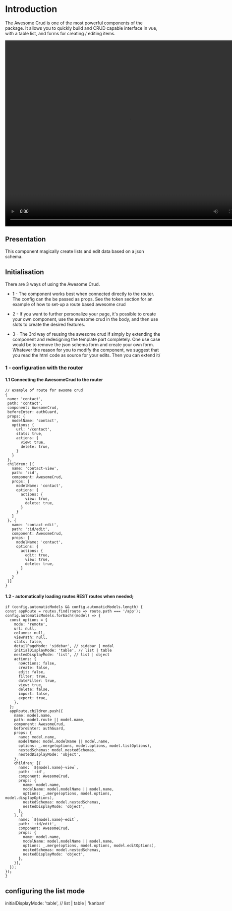 # Introduction


The Awesome Crud is one of the most powerful components of the package. It allows you to quickly build and CRUD capable interface in vue, with a table list, and forms for creating / editing items.

<video width="800" height="600" controls autoplay="true">
  <source src="./awesomecrud-demo.mp4" type="video/mp4">
  Your browser does not support the video tag.
</video>


## Presentation

This component magically create lists and edit data based on a json schema.

  ## Initialisation


  There are 3 ways of using the Awesome Crud.
  - 1 - The component works best when connected directly to the router. The config can the be passed as props. See the token section for an example of how to set-up a route based awesome crud

  - 2 - If you want to further personalize your page, it's possible to create your own component, use the awesome crud in the body, and then use slots to create the desired features.

  - 3 - The 3rd way of reusing the awesome crud if simply by extending the component and redesigning the template part completely. One use case would be to remove the json schema form and create your own form.
  Whatever the reason for you to modify the component, we suggest that you read the html code as source for your edits. Then you can extend it/

  ### 1 - configuration with the router

  #### 1.1 Connecting the AwesomeCrud to the router


  ```
  // example of route for awsome crud
  {
   name: 'contact',
   path: 'contact',
   component: AwesomeCrud,
   beforeEnter: authGuard,
   props: {
     modelName: 'contact',
     options: {
       url: '/contact',
       stats: true,
       actions: {
         view: true,
         delete: true,
       }
     }
   },
   children: [{
     name: 'contact-view',
     path: ':id',
     component: AwesomeCrud,
     props: {
       modelName: 'contact',
       options: {
         actions: {
           view: true,
           delete: true,
         }
       }
     }
   }, {
     name: 'contact-edit',
     path: ':id/edit',
     component: AwesomeCrud,
     props: {
       modelName: 'contact',
       options: {
         actions: {
           edit: true,
           view: true,
           delete: true,
         }
       }
     }
   }]
 }
```


  #### 1.2 - automatically loading routes REST routes when needed;


  ```
  if (config.automaticModels && config.automaticModels.length) {
  const appRoute = routes.find(route => route.path === '/app');
  config.automaticModels.forEach((model) => {
    const options = {
      mode: 'remote',
      url: null,
      columns: null,
      viewPath: null,
      stats: false,
      detailPageMode: 'sidebar', // sidebar | modal
      initialDisplayMode: 'table', // list | table
      nestedDisplayMode: 'list', // list | object
      actions: {
        noActions: false,
        create: false,
        edit: false,
        filter: true,
        dateFilter: true,
        view: true,
        delete: false,
        import: false,
        export: true,
      },
    };
    appRoute.children.push({
      name: model.name,
      path: model.route || model.name,
      component: AwesomeCrud,
      beforeEnter: authGuard,
      props: {
        name: model.name,
        modelName: model.modelName || model.name,
        options: _.merge(options, model.options, model.listOptions),
        nestedSchemas: model.nestedSchemas,
        nestedDisplayMode: 'object',
      },
      children: [{
        name: `${model.name}-view`,
        path: ':id',
        component: AwesomeCrud,
        props: {
          name: model.name,
          modelName: model.modelName || model.name,
          options: _.merge(options, model.options, model.displayOptions),
          nestedSchemas: model.nestedSchemas,
          nestedDisplayMode: 'object',
        },
      }, {
        name: `${model.name}-edit`,
        path: ':id/edit',
        component: AwesomeCrud,
        props: {
          name: model.name,
          modelName: model.modelName || model.name,
          options: _.merge(options, model.options, model.editOptions),
          nestedSchemas: model.nestedSchemas,
          nestedDisplayMode: 'object',
        },
      }],
    });
  });
}

```



## configuring the list mode

initialDisplayMode: 'table', // list | table | 'kanban'


